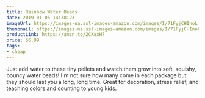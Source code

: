 ```yaml
---
title: Rainbow Water Beads
date: 2019-01-05 14:38:23
imageUrl: https://images-na.ssl-images-amazon.com/images/I/71FyjCHInoL._SX679_.jpg
thumbnail: https://images-na.ssl-images-amazon.com/images/I/71FyjCHInoL._SR600,315_.jpg
productLink: https://amzn.to/2CXaxH7
price: $6.99
tags:
- cheap
---
```


Just add water to these tiny pellets and watch them grow into soft, squishy, bouncy water beads! I'm not sure how many come in each package but they should last you a long, long time. Great for decoration, stress relief, and teaching colors and counting to young kids.
